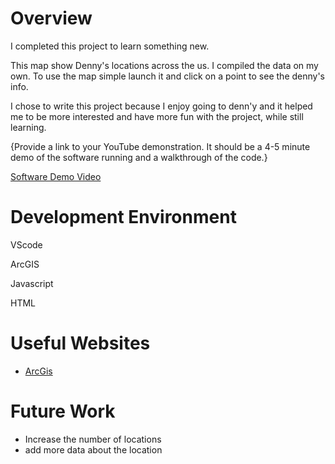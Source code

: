 # Overview

I completed this project to learn something new.

This map show Denny's locations across the us. I compiled the data on my own. To use the map simple launch it and click on a point to see the denny's info.

I chose to write this project because I enjoy going to denn'y and it helped me to be more interested and have more fun with the project, while still learning.

{Provide a link to your YouTube demonstration.  It should be a 4-5 minute demo of the software running and a walkthrough of the code.}

[Software Demo Video](http://youtube.link.goes.here)

# Development Environment

VScode

ArcGIS

Javascript

HTML

# Useful Websites

* [ArcGis](https://developers.arcgis.com/javascript/latest/)

# Future Work

* Increase the number of locations
* add more data about the location